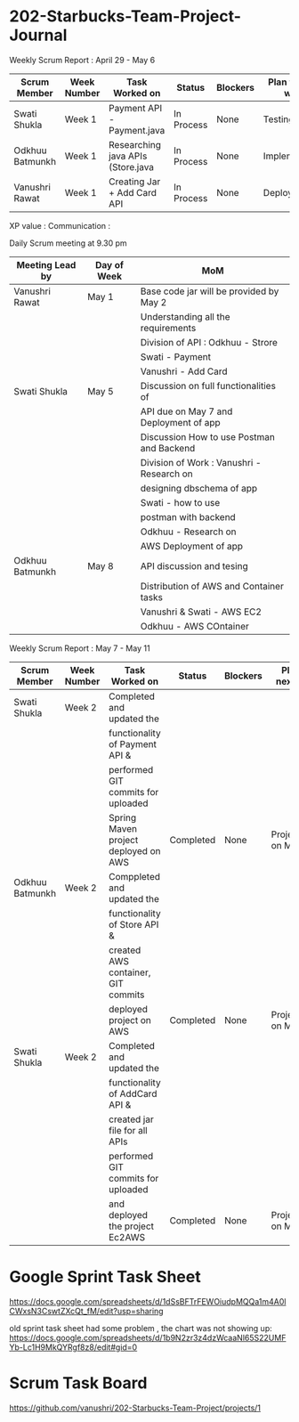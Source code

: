 # 202-Starbucks-Team-Project-Journal

Weekly Scrum Report : April 29 - May 6

| Scrum Member   | Week Number  | Task Worked on                      | Status     |  Blockers |  Plan for next week    |
| -------------  | -------------| ----------------------------------- | -------    | ----------| ---------------------  |
| Swati Shukla   | Week 1       | Payment API - Payment.java          | In Process | None      | Testing the API        |
| Odkhuu Batmunkh| Week 1       | Researching java APIs (Store.java   | In Process | None      | Implementation         |
| Vanushri Rawat | Week 1       | Creating Jar + Add Card API         | In Process | None      | Deployment             |

XP value : Communication :

Daily Scrum meeting at 9.30 pm

| Meeting Lead by   | Day of Week  |          MoM                             | 
| -------------     | -------------| ---------------------------------------- | 
|   Vanushri Rawat  | May 1        | Base code jar will be provided by May 2  | 
|                   |              | Understanding all the requirements       |
|                   |              | Division of API : Odkhuu - Strore        |
|                   |              |                   Swati - Payment        | 
|                   |              |                   Vanushri - Add Card    |
|   Swati Shukla    | May 5        | Discussion on full functionalities of    |
|                   |              | API due on May 7 and Deployment of app   |
|                   |              | Discussion How to use Postman and Backend|
|                   |              | Division of Work : Vanushri - Research on|
|                   |              |                 designing dbschema of app|              
|                   |              |                    Swati - how to use    |
|                   |              |                    postman with backend  |
|                   |              |                    Odkhuu - Research on  |
|                   |              |                    AWS Deployment of app |
|   Odkhuu Batmunkh | May 8        | API discussion and tesing                | 
|                   |              | Distribution of AWS and Container tasks  |
|                   |              |  Vanushri & Swati - AWS  EC2             |  
|                   |              |  Odkhuu - AWS COntainer                  |  

Weekly Scrum Report :  May 7 - May 11

| Scrum Member   | Week Number  | Task Worked on                      | Status     |  Blockers |  Plan for next week    |
| -------------  | -------------| ----------------------------------- | -------    | ----------| ---------------------  |
| Swati Shukla   | Week 2       |Completed and updated the            |            |           |                        |
|                |              |functionality of Payment API &       |            |           |                        |
|                |              |performed GIT commits for uploaded   |            |           |                        |
|                |              |Spring Maven project deployed on AWS |  Completed |    None   |ProjectDemo on May 11   |
|Odkhuu Batmunkh | Week 2       |Comppleted and updated the           |            |           |                        |
|                |              |functionality of Store API &         |            |           |                        |
|                |              |created AWS container, GIT commits   |            |           |                        |
|                |              |deployed project on AWS              |  Completed |    None   |ProjectDemo on May 11   |
| Swati Shukla   | Week 2       |Completed and updated the            |            |           |                        |
|                |              |functionality of AddCard API &       |            |           |                        |
|                |              |created jar file for all APIs        |            |           |                        |
|                |              | performed GIT commits for uploaded  |            |           |                        |
|                |              |and deployed the project Ec2AWS      |  Completed |    None   |ProjectDemo on May 11   |





# Google Sprint Task Sheet
https://docs.google.com/spreadsheets/d/1dSsBFTrFEWOiudpMQQa1m4A0lCWxsN3CswtZXcQt_fM/edit?usp=sharing

old sprint task sheet had some problem , the chart was not showing up:
https://docs.google.com/spreadsheets/d/1b9N2zr3z4dzWcaaNl65S22UMFYb-Lc1H9MkQYRgf8z8/edit#gid=0

# Scrum Task Board 
https://github.com/vanushri/202-Starbucks-Team-Project/projects/1
